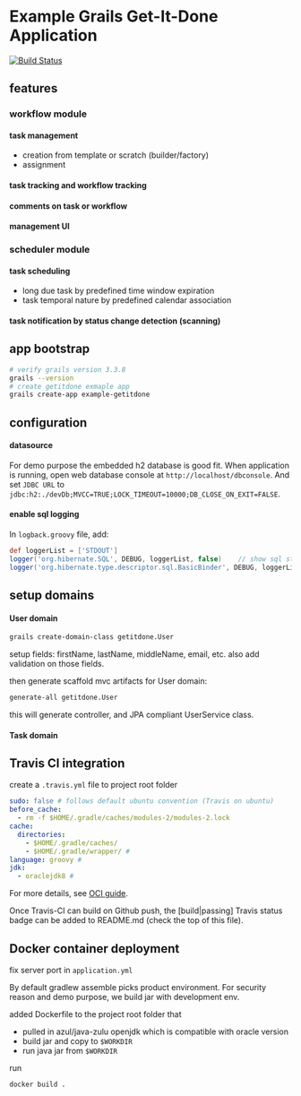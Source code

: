 
# Example Grails Get-It-Done Application

[![Build Status](https://travis-ci.org/binlecode/example-grails-getitdone.svg?branch=master)](https://travis-ci.org/binlecode/example-grails-getitdone)


## features

### workflow module
#### task management
 - creation from template or scratch (builder/factory) 
 - assignment
#### task tracking and workflow tracking
#### comments on task or workflow
#### management UI

### scheduler module
#### task scheduling
- long due task by predefined time window expiration
- task temporal nature by predefined calendar association

#### task notification by status change detection (scanning) 

## app bootstrap

```bash
# verify grails version 3.3.8
grails --version
# create getitdone exmaple app
grails create-app example-getitdone
```

## configuration

#### datasource

For demo purpose the embedded h2 database is good fit.
When application is running, open web database console at `http://localhost/dbconsole`. And set `JDBC URL` to `jdbc:h2:./devDb;MVCC=TRUE;LOCK_TIMEOUT=10000;DB_CLOSE_ON_EXIT=FALSE`.



#### enable sql logging

In ```logback.groovy``` file, add:
```groovy
def loggerList = ['STDOUT']
logger('org.hibernate.SQL', DEBUG, loggerList, false)    // show sql statements
logger('org.hibernate.type.descriptor.sql.BasicBinder', DEBUG, loggerList, false)  // show sql bind variable values
```


## setup domains

#### User domain

```bash
grails create-domain-class getitdone.User
```
setup fields: firstName, lastName, middleName, email, etc.
also add validation on those fields.

then generate scaffold mvc artifacts for User domain:

```bash
generate-all getitdone.User
```

this will generate controller, and JPA compliant UserService class.

#### Task domain



## Travis CI integration
create a ```.travis.yml``` file to project root folder
```yaml
sudo: false # follows default ubuntu convention (Travis on ubuntu)
before_cache:
  - rm -f $HOME/.gradle/caches/modules-2/modules-2.lock
cache:
  directories:
    - $HOME/.gradle/caches/
    - $HOME/.gradle/wrapper/ # 
language: groovy # 
jdk:
  - oraclejdk8 #  
``` 

For more details, see [OCI guide](http://guides.grails.org/grails-on-travis-basics/guide/index.html).

Once Travis-CI can build on Github push, the [build|passing] Travis status badge can be added to README.md (check the top of this file). 


## Docker container deployment

fix server port in ```application.yml```

By default gradlew assemble picks product environment. For security reason and demo purpose, we build jar with development env.

added Dockerfile to the project root folder that
- pulled in azul/java-zulu openjdk which is compatible with oracle version
- build jar and copy to ```$WORKDIR```
- run java jar from ```$WORKDIR```

run 
```bash
docker build .
```
